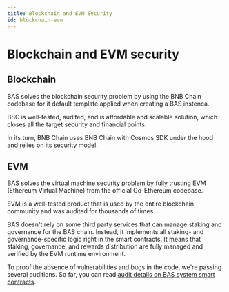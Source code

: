 ```yaml
---
title: Blockchain and EVM Security
id: blockchain-evm
---
```


# Blockchain and EVM security

## Blockchain

BAS solves the blockchain security problem by using the BNB Chain codebase for it default template applied when creating a BAS instenca.

BSC is well-tested, audited, and is affordable and scalable solution, which closes all the target security and financial points. 

In its turn, BNB Chain uses BNB Chain with Cosmos SDK under the hood and relies on its security model.

## EVM

BAS solves the virtual machine security problem by fully trusting EVM (Ethereum Virtual Machine) from the official Go-Ethereum codebase.

EVM is a well-tested product that is used by the entire blockchain community and was audited for thousands of times.

BAS doesn't rely on some third party services that can manage staking and governance for the BAS chain. 
Instead, it implements all staking- and governance-specific logic right in the smart contracts. 
It means that staking, governance, and rewards distribution are fully managed and verified by the EVM runtime environment.

To proof the absence of vulnerabilities and bugs in the code, we're passing several auditions.
So far, you can read [audit details on BAS system smart contracts](https://assets.ankr.com/bas/system_smart_contracts_security_audit.pdf).

